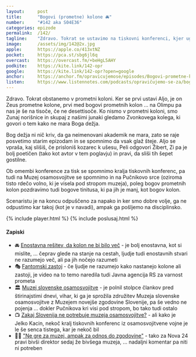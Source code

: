 ```yaml
---
layout: 	post
title:  	"Bogovi (prometne) kolone 🚘"
number: 	"#142 aka S04E36"
categories:	epizode
permalink:	/142/
tagline: 	"Zdravo. Tokrat se ustavimo na tiskovni konferenci, kjer ugledamo kri pod stropom in zato raje zbežimo naravnost v prometno kolono."
image:		/assets/img/142@2x.jpg
apple:		https://apple.co/413xtNZ
pocket:		https://pca.st/sbg6jl6q
overcast:	https://overcast.fm/+beHgL5AHY
podkite:	https://kite.link/142-opr
google:		https://kite.link/142-opr?open=google
anchor:		https://anchor.fm/opravicujemose/episodes/Bogovi-prometne-kolone-e1us38m
listen:		https://www.listennotes.com/podcasts/opravičujemo-se-za/bogovi-prometne-kolone-KeqHd4pobcy/embed/
---
```


Zdravo. Tokrat obstanemo v prometni koloni. Ker se prvi ustavi Aljo, je on Zeus prometne kolone, prvi med bogovi prometnih kolon ... na Olimpu pa nas je še na tisoče, če ne desettisoče. Ko nismo v prometni koloni, smo Zunaj norišnice in skupaj z našimi junaki gledamo Zvonkovega kolega, ki govori o tem kako ne mara Boga dežja. 

Bog dežja ni nič kriv, da ga neimenovani akademik ne mara, zato se raje posvetimo starim epizodam in se spomnimo da vsak glaž šteje. Aljo se vpraša, kaj slišiš, če prisloniš kozarec k ušesu, Peli odgovori Žibert, Zi pa je bolj poetičen (tako kot avtor v tem poglavju) in pravi, da sliši tih šepet gostilne. 

Ob omembi konference za tisk se spomnimo kralja tiskovnih konferenc, pa tudi na Muzej osamosvojitve se spomnimo in na Pučnikovo srce (oziroma tisto rdečo volno, ki je visela pod stropom muzeja), poleg bogov prometnih kolon pozdravimo tudi bogove tinitusa, ki pa jih je manj, kot bogov kolon. 

Scenaristu je na koncu odpuščeno za napako in ker smo dobre volje, ga ne odpustimo kar takoj (kot je v navadi), ampak ga pošljemo na disciplinsko. 

{% include player.html %}
{% include poslusaj.html %}

<!--break-->

#### Zapiski

- 🚘 [Enostavna rešitev, da kolon ne bi bilo več](https://youtu.be/iHzzSao6ypE) - je bolj enostavna, kot si mislite, ... čeprav glede na stanje na cestah, ljudje tudi enostavnih stvari ne razumejo več, ali pa jih nočejo razumeti 
- 🎭 [Fantomski zastoj](https://youtu.be/j_kJcAfv-88) - če ljudje ne razumejo kako nastanejo kolone ali zastoji, je video na to temo naredila tudi Javna agencija RS za varnost prometa 
- 🏛️ [Muzej slovenske osamosvojitve](https://www.24ur.com/novice/fokus/muzej-slovenske-osamosvojitve-del-osamosvojiteljev-si-skusa-mitizirati-preteklost.html) - je polnil stolpce člankov pred štirinajstimi dnevi, vihar, ki ga je sprožila združitev Muzeja slovenske osamosvojitve z Muzejem novejše zgodovine Slovenije, pa še vedno ne pojenja ... dokler Pučnikova kri visi pod stropom, bo tako tudi ostalo 
- 📺 [Zakaj Slovenija ne potrebuje muzeja osamosvojitve?](https://n1info.si/video/n1-studio/soocenje-zakaj-slovenija-ne-potrebuje-muzeja-osamosvojitve/) - ali kako je Jelko Kacin, nekoč kralj tiskovnih konferenc iz osamosvojitvene vojne je le še senca tistega, kar je nekoč bil 
- 🤷‍♂️ ["Ne gre za muzej, ampak za odnos do zgodovine"](https://nova24tv.si/slovenija/ljudje/direktor-muzeja-slovenske-osamosvojitve-ne-gre-za-muzej-ampak-za-odnos-do-zgodovine/) - tako za Nova 24 pravi bivši direktor sedaj že bivšega muzeja, ... nadaljni komentar pa niti ni potreben 